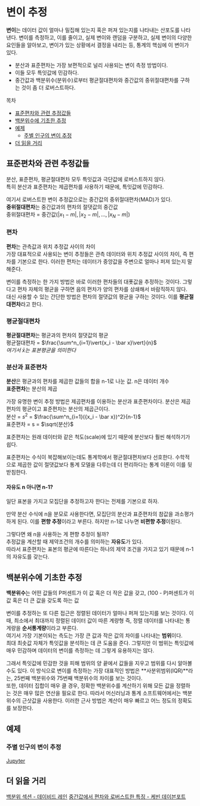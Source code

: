 # 변이 추정

**변이**는 데이터 값이 얼마나 밀집해 있는지 혹은 퍼져 있는지를 나타내는 산포도를 나타낸다. 변이를 측정하고, 이를 줄이고, 실제 변이와 랜덤을 구분하고, 실제 변이의 다양한 요인들을 알아보고, 변이가 있는 상황에서 결정을 내리는 등, 통계의 핵심에 이 변이가 있다.

- 분산과 표준편차는 가장 보편적으로 널리 사용되는 변이 측정 방법이다.
- 이들 모두 특잇값에 민감하다.
- 중간값과 백분위수(분위수)로부터 평균절대편차와 중간값의 중위절대편차를 구하는 것이 좀 더 로버스트하다.

목차

- [표준편차와 관련 추정값들](#표준편차와-관련-추정값들)
- [백분위수에 기초한 추정](#백분위수에-기초한-추정)
- [예제](#예제)
  - [주별 인구의 변이 추정](#주별-인구의-변이-추정)
- [더 읽을 거리](#더-읽을-거리)

## 표준편차와 관련 추정값들

분산, 표준편차, 평균절대편차 모두 특잇값과 극단값에 로버스트하지 않다.  
특히 분산과 표준편차는 제곱편차를 사용하기 때문에, 특잇값에 민감하다.

여기서 로버스트한 변이 추정값으로는 중간값의 중위절대편차(MAD)가 있다.  
**중위절대편차**는 중간값과의 편차의 절댓값의 중간값  
중위절대편차 = 중간값($\vert x_1 - m\vert, \vert x_2 - m\vert, ..., \vert x_N - m\vert$)

### 편차

**편차**는 관측값과 위치 추정값 사이의 차이  
가장 대표적으로 사용되는 변이 추정들은 관측 데이터와 위치 추정값 사이의 차이, 즉 편차를 기본으로 한다. 이러한 편차는 데이터가 중앙값을 주변으로 얼마나 퍼져 있는지 말해준다.

변이를 측정하는 한 가지 방법은 바로 이러한 편차들의 대푯값을 추정하는 것이다. 그렇다고 편차 자체의 평균을 구하면 음의 편차가 양의 편차를 상쇄해서 바람직하지 않다.  
대신 사용할 수 있는 간단한 방법은 편차의 절댓값의 평균을 구하는 것이다. 이를 **평균절대편차**라고 한다.

### 평균절대편차

**평균절대편차**는 평균과의 편차의 절댓값의 평균  
평균절대편차 = $\frac{\sum^n_{i=1}\vert{x_i - \bar x}\vert}{n}$  
_여기서 $\bar x$는 표본평균을 의미한다_

### 분산과 표준편차

**분산**은 평균과의 편차를 제곱한 값들의 합을 n-1로 나눈 값. n은 데이터 개수  
**표준편차**는 분산의 제곱

가장 유명한 변이 추정 방법은 제곱편차를 이용하는 분산과 표준편차이다. 분산은 제곱편차의 평균이고 표준편차는 분산의 제곱근이다.  
분산 = $s^2$ = $\frac{\sum^n_{i=1}({x_i - \bar x})^2}{n-1}$  
표준편차 = s = $\sqrt{분산}$

표준편차는 원래 데이터와 같은 척도(scale)에 있기 때문에 분산보다 훨씬 해석하기가 쉽다.

표준편차는 수식이 복잡해보이는데도 통계학에서 평균절대편차보다 선호한다. 수학적으로 제곱한 값이 절댓값보다 통계 모델을 다루는데 더 편리하다는 통계 이론이 이를 뒷받침한다.

#### 자유도 n 아니면 n-1?

일단 표본을 가지고 모집단을 추정하고자 한다는 전제를 기본으로 하자.

만약 분산 수식에 n을 분모로 사용한다면, 모집단의 분산과 표준편차의 참값을 과소평가하게 된다. 이를 **편향 추정**이라고 부른다. 하지만 n-1로 나누면 **비편향 추정**이된다.

그렇다면 왜 n을 사용하는 게 편향 추정이 될까?  
추정값을 계산할 때 제약조건의 개수를 의미하는 **자유도**가 있다.  
따라서 표준편차는 표본의 평균에 따른다는 하나의 제약 조건을 가지고 있기 때문에 n-1의 자유도를 갖는다.

## 백분위수에 기초한 추정

**백분위수**는 어떤 값들의 P퍼센트가 이 값 혹은 더 작은 값을 갖고, (100 - P)퍼센트가 이 값 혹은 더 큰 값을 갖도록 하는 값

변이를 추정하는 또 다른 접근은 정렬된 데이터가 얼마나 퍼져 있는지를 보는 것이다. 이때, 최소에서 최대까지 정렬된 데이터 값이 따른 계량형 즉, 정렬 데이터를 나타내는 통게량을 **순서통계량**이라고 부른다.  
여기서 가장 기본이되는 측도는 가장 큰 값과 작은 값의 차이를 나타내는 **범위**이다.  
최대 최솟값 자체가 특잇값을 분석하는 데 큰 도움을 준다. 그렇지만 이 범위는 특잇값에 매우 민감하며 데이터의 변이를 측정하는 데 그렇게 유용하지는 않다.

그래서 특잇값에 민감한 것을 피해 범위의 양 끝에서 값들을 지우고 범위를 다시 알아볼 수도 있다. 이 방식으로 변이를 측정하는 가장 대표적인 방법은 **사분위범위(IQR)**라는, 25번째 백분위수와 75번째 백분위수의 차이를 보는 것이다.  
또한, 데이터 집합이 매우 클 경우, 정확한 백분위수를 계산하기 위해 모든 값을 정렬하는 것은 매우 많은 연산을 필요로 한다. 따라서 머신러닝과 통계 소프트웨어에서는 백분위수의 근삿값을 사용한다. 이러한 근사 방법은 계산이 매우 빠르고 어느 정도의 정확도를 보장한다.

## 예제

### 주별 인구의 변이 추정

[Jupyter](./4.3%20%EC%98%88%EC%A0%9C.ipynb)

## 더 읽을 거리

[백분위 섹션 - 데이비드 레인](https://onlinestatbook.com/2/introduction/percentiles.html)
[중간값에서 편차와 로버스트한 특징 - 케빈 데이븐포트](https://www.r-bloggers.com/2013/08/absolute-deviation-around-the-median/)

